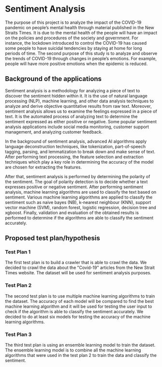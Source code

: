 # Sentiment Analysis
The purpose of this project is to analyze the impact of the COVID-19 pandemic on people’s mental health through material published in the New Straits Times. It is due to the mental health of the people will have an impact on the policies and procedures of the society and government. For instance, the lockdown introduced to control the COVID-19 has caused some people to have suicidal tendencies by staying at home for long periods of time. The second purpose of this study is to analyze and observe the trends of COVID-19 through changes in people’s emotions. For example, people will have more positive emotions when the epidemic is reduced.

## Background of the applications
Sentiment analysis is a methodology for analyzing a piece of text to discover the sentiment hidden within it. It is the use of natural language processing (NLP), machine learning, and other data analysis techniques to analyze and derive objective quantitative results from raw text. Moreover, sentiment analysis allows us to examine the feelings expressed in a piece of text. It is the automated process of analyzing text to determine the sentiment expressed as either positive or negative. Some popular sentiment analysis applications include social media monitoring, customer support management, and analyzing customer feedback.

In the background of sentiment analysis, advanced AI algorithms apply language deconstruction techniques, like tokenization, part-of-speech tagging, parsing, and lemmatization to break down and make sense of text. After performing text processing,  the feature selection and extraction techniques which play a key role in determining the accuracy of the model are chosen for extracting the features. 

After that, sentiment analysis is performed by determining the polarity of the sentiment. The goal of polarity detection is to decide whether a text expresses positive or negative sentiment. After performing sentiment analysis, machine learning algorithms are used to classify the text based on sentiment. Various machine learning algorithms are applied to classify the sentiment such as naive bayes (NB), k-nearest neighbour (KNN), support vector machine (SVM),  random forest, logistic regression, decision tree and xgboost. Finally, validation and evaluation of the obtained results is performed to determine if the algorithms are able to classify the sentiment accurately. 

## Proposed test plan/hypothesis
### Test Plan 1
The first test plan is to build a crawler that is able to crawl the data. We decided to crawl the data about the "Covid-19" articles from the New Strait Times website. The dataset will be used for sentiment analysis purposes.

### Test Plan 2
The second test plan is to use multiple machine learning algorithms to train the dataset. The accuracy of each model will be compared to find the best machine learning algorithm and it will be used for testing the user input to check if the algorithm is able to classify the sentiment accurately. We decided to do at least six models for testing the accuracy of the machine learning algorithms.

### Test Plan 3
The third test plan is using an ensemble learning model to train the dataset. The ensemble learning model is to combine all the machine learning algorithms that were used in the test plan 2 to train the data and classify the sentiment.
